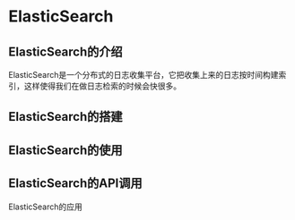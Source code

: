 # ElasticSearch

## ElasticSearch的介绍
ElasticSearch是一个分布式的日志收集平台，它把收集上来的日志按时间构建索引，这样使得我们在做日志检索的时候会快很多。

## ElasticSearch的搭建


## ElasticSearch的使用

## ElasticSearch的API调用
ElasticSearch的应用
